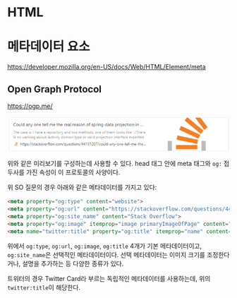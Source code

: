 # HTML

# <meta> 메타데이터 요소

https://developer.mozilla.org/en-US/docs/Web/HTML/Element/meta

## Open Graph Protocol

https://ogp.me/

![Open Graph Protocol](./res/open-graph-protocol-example.png)

위와 같은 미리보기를 구성하는데 사용할 수 있다.
head 태그 안에 meta 태그와 `og:` 접두사를 가진 속성이 이 프로토콜의 사양이다.

위 SO 질문의 경우 아래와 같은 메타데이터를 가지고 있다:

```html
<meta property="og:type" content="website">
<meta property="og:url" content="https://stackoverflow.com/questions/44131207/could-any-one-tell-me-the-real-reason-of-spring-data-projection-in-my-case">
<meta property="og:site_name" content="Stack Overflow">
<meta property="og:image" itemprop="image primaryImageOfPage" content="https://cdn.sstatic.net/Sites/stackoverflow/Img/apple-touch-icon@2.png?v=73d79a89bded">
<meta name="twitter:title" property="og:title" itemprop="name" content="Could any one tell me the real reason of spring-data projection in my case?">
```

위에서 `og:type`, `og:url`, `og:image`, `og:title` 4개가 기본 메타데이터이고, `og:site_name`은 선택적인 메타데이터이다.
선택 메타데이터는 이미지 크기를 조정한다거나, 설명을 추가하는 등 다양한 종류가 있다.

트위터의 경우 Twitter Card라 부르는 독립적인 메타데이터를 사용하는데, 위의 `twitter:title`이 해당한다.
